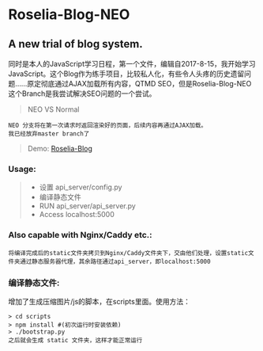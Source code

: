 # Roselia-Blog-NEO
## A new trial of blog system. 
同时是本人的JavaScript学习日程，第一个文件，编辑自2017-8-15，我开始学习JavaScript。这个Blog作为练手项目，比较私人化，有些令人头疼的历史遗留问题……原定彻底通过AJAX加载所有内容，QTMD SEO，但是Roselia-Blog-NEO这个Branch是我尝试解决SEO问题的一个尝试。


> NEO VS Normal
    
    NEO 分支将在第一次请求时返回渲染好的页面，后续内容再通过AJAX加载。
    我已经放弃master branch了

> Demo: [Roselia-Blog](https://roselia.moe/blog/)
### Usage:
> * 设置 api_server/config.py
> * 编译静态文件
> * RUN api_server/api_server.py
> * Access localhost:5000
 ### Also capable with Nginx/Caddy etc.:
    
    将编译完成后的static文件夹拷贝到Nginx/Caddy文件夹下，交由他们处理，设置static文件夹通过静态服务器代理，其余路径通过api_server，即localhost:5000

### 编译静态文件:

增加了生成压缩图片/js的脚本，在scripts里面。使用方法：
    
    > cd scripts
    > npm install #(初次运行时安装依赖)
    > ./bootstrap.py
    之后就会生成 static 文件夹，这样才能正常运行